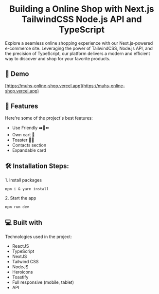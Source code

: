 <h1 align="center" id="title">Building a Online Shop with Next.js TailwindCSS Node.js API and TypeScript</h1>

<p id="description">Explore a seamless online shopping experience with our Next.js-powered e-commerce site. Leveraging the power of TailwindCSS, Node.js API, and the precision of TypeScript, our platform delivers a modern and efficient way to discover and shop for your favorite products.</p>

<h2>🚀 Demo</h2>

[https://muhs-online-shop.vercel.app](https://muhs-online-shop.vercel.app)


<h2>🧐 Features</h2>

Here're some of the project's best features:

*   Use Friendly ➡️🔀⬅️
*   Own cart 🔗
*   Toaster 🔄📄
*   Contacts section
*   Expandable card

<h2>🛠️ Installation Steps:</h2>

<p>1. Install packages</p>

```
npm i & yarn install
```

<p>2. Start the app</p>

```
npm run dev
```

<h2>💻 Built with</h2>

Technologies used in the project:

*   ReactJS
*   TypeScript
*   NextJS
*   Tailwind CSS
*   NodeJS
*   Heroicons
*   Toastify
*   Full responsive (mobile, tablet)
*   API